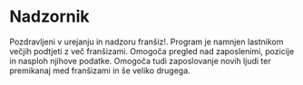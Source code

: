 # Nadzornik
Pozdravljeni v urejanju in nadzoru franšiz!. 
Program je namnjen lastnikom večjih podtjeti z več franšizami. Omogoča pregled nad zaposlenimi, pozicije in nasploh njihove podatke. Omogoča tudi zaposlovanje novih ljudi ter premikanaj med franšizami in še veliko drugega.
